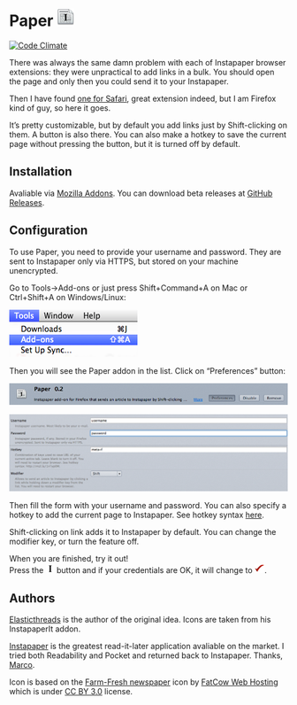 Paper ![Icon](icon.png)
=====
[![Code Climate](https://codeclimate.com/github/yegortimoschenko/paper/badges/gpa.svg)](https://codeclimate.com/github/yegortimoschenko/paper)

There was always the same damn problem with each of Instapaper browser
extensions: they were unpractical to add links in a bulk. You should
open the page and only then you could send it to your Instapaper.

Then I have found [one for Safari](http://elasticthreads.tumblr.com/post/675433975/safari-extensions),
great extension indeed, but I am Firefox kind of guy, so here it goes.

It’s pretty customizable, but by default you add links just by Shift-clicking
on them. A button is also there. You can also make a hotkey to save the current
page without pressing the button, but it is turned off by default.

Installation
------------

Avaliable via [Mozilla Addons](https://addons.mozilla.org/en-US/firefox/addon/paper-for-instapaper/).
You can download beta releases at
[GitHub Releases](https://github.com/somu/paper/releases).


Configuration
-------------

To use Paper, you need to provide your username and password. They are
sent to Instapaper only via HTTPS, but stored on your machine unencrypted.


Go to Tools→Add-ons or just press Shift+Command+A on Mac or Ctrl+Shift+A
on Windows/Linux:

![Tools→Add-ons](doc/tools.png)

Then you will see the Paper addon in the list. Click on “Preferences” button:

![Paper→Preferences](doc/addons.png)

![Preferences](doc/preferences.png)

Then fill the form with your username and password. You can also specify
a hotkey to add the current page to Instapaper. See hotkey syntax
[here](https://developer.mozilla.org/en-US/Add-ons/SDK/High-Level_APIs/hotkeys).

Shift-clicking on link adds it to Instapaper by default. You can change
the modifier key, or turn the feature off.

When you are finished, try it out!  
Press the ![Send to Instapaper](data/default.png) button and if your
credentials are OK, it will change to ![the tick](data/success.png).

Authors
-------

[Elasticthreads](http://elasticthreads.tumblr.com/post/675433975/safari-extensions)
is the author of the original idea. Icons are taken from his InstapaperIt
addon.

[Instapaper](http://instapaper.com) is the greatest read-it-later application
avaliable on the market. I tried both Readability and Pocket and returned back
to Instapaper. Thanks, [Marco](http://www.marco.org).

Icon is based on the [Farm-Fresh newspaper](https://commons.wikimedia.org/wiki/File:Farm-Fresh_newspaper.png)
icon by [FatCow Web Hosting](http://www.fatcow.com/free-icons/) which is under
[CC BY 3.0](https://creativecommons.org/licenses/by/3.0/us/deed.en) license.
